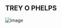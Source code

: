## TREY O PHELPS

![image](https://github.com/treyorion/treyorion-esiil-stars-webpage/assets/86793398/83b5ccff-ed31-41e5-a4c9-c27d49a11e23)
